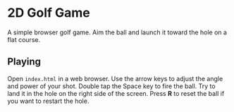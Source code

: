 # 2D Golf Game

A simple browser golf game. Aim the ball and launch it toward the hole on a flat course.

## Playing

Open `index.html` in a web browser. Use the arrow keys to adjust the angle and power of your shot.
Double tap the Space key to fire the ball. Try to land it in the hole on the right side of the screen.
Press **R** to reset the ball if you want to restart the hole.
